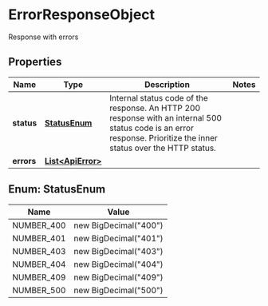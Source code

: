 

# ErrorResponseObject

Response with errors

## Properties

| Name | Type | Description | Notes |
|------------ | ------------- | ------------- | -------------|
|**status** | [**StatusEnum**](#StatusEnum) | Internal status code of the response. An HTTP 200 response with an internal 500 status code is an error response. Prioritize the inner status over the HTTP status. |  |
|**errors** | [**List&lt;ApiError&gt;**](ApiError.md) |  |  |



## Enum: StatusEnum

| Name | Value |
|---- | -----|
| NUMBER_400 | new BigDecimal(&quot;400&quot;) |
| NUMBER_401 | new BigDecimal(&quot;401&quot;) |
| NUMBER_403 | new BigDecimal(&quot;403&quot;) |
| NUMBER_404 | new BigDecimal(&quot;404&quot;) |
| NUMBER_409 | new BigDecimal(&quot;409&quot;) |
| NUMBER_500 | new BigDecimal(&quot;500&quot;) |



